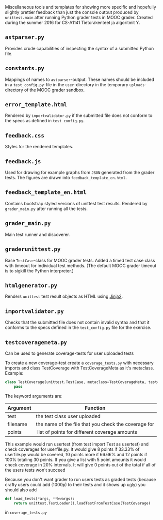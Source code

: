Miscellaneous tools and templates for showing more specific and hopefully
slightly prettier feedback than just the console output produced by ``unittest.main`` after
running Python grader tests in MOOC grader.
Created during the summer 2016 for CS-A1141 Tietorakenteet ja algoritmit Y.

## ``astparser.py``

Provides crude capabilities of inspecting the syntax of a submitted Python file.

## ``constants.py``

Mappings of names to ``astparser``-output.
These names should be included in a ``test_config.py``-file in the ``user``-directory in the temporary ``uploads``-directory of the MOOC grader sandbox.

## ``error_template.html``

Rendered by ``importvalidator.py`` if the submitted file does not conform to the
specs as defined in ``test_config.py``.

## ``feedback.css``

Styles for the rendered templates.

## ``feedback.js``

Used for drawing for example graphs from ``JSON`` generated from the grader
tests.
The figures are drawn into ``feedback_template_en.html``.

## ``feedback_template_en.html``

Contains bootstrap styled versions of unittest test results.
Rendered by ``grader_main.py`` after running all the tests.

## ``grader_main.py``

Main test runner and discoverer.

## ``graderunittest.py``

Base ``TestCase``-class for MOOC grader tests.
Added a timed test case class with timeout for individual test methods.
(The default MOOC grader timeout is to sigkill the Python interpreter.)

## ``htmlgenerator.py``

Renders ``unittest`` test result objects as HTML using
[Jinja2](http://jinja.pocoo.org/docs/dev/).

## ``importvalidator.py``

Checks that the submitted file does not contain invalid syntax and that it
conforms to the specs defined in the ``test_config.py`` file for the exercise.

## ``testcoveragemeta.py``

Can be used to generate coverage-tests for user uploaded tests

To create a new coverage-test create a ``coverage_tests.py`` with necessary imports and class TestCoverage with TestCoverageMeta as it's metaclass. Example:
```python
class TestCoverage(unittest.TestCase, metaclass=TestCoverageMeta, test=usertest, filename="userfile.py", points=[8, 10, 12]):
    pass
```
The keyword arguments are:

Argument | Function
-------- | --------
test     | the test class user uploaded
filename | the name of the file that you check the coverage for
points   | list of points for different coverage amounts

This example would run usertest (from test import Test as usertest) and check coverages for userfile.py.
It would give 8 points if 33.33% of userfile.py would be covered, 10 points more if 66.66% and 12 points if 100%
totaling 30 points.
If you give a list with 5 point amounts it would check coverage in 20% intervals.
It will give 0 points out of the total if all of the users tests won't succeed

Because you don't want grader to run users tests as graded tests (because crafty users could add (1000p) to their tests and it shows up ugly) you should also add
```python
def load_tests(*args, **kwargs):
    return unittest.TestLoader().loadTestFromTestCase(TestCoverage)
```
in ``coverage_tests.py``